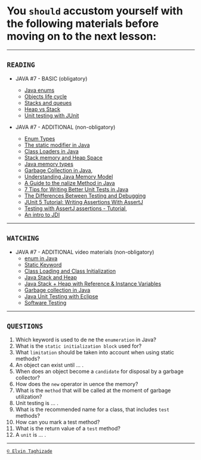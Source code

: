 # You `should` accustom yourself with the following materials before moving on to the next lesson:
---
## `READING`
- JAVA #7 - BASIC (obligatory)
    - [Java enums](https://www.w3schools.com/java/java_enums.asp)
    - [Objects life cycle](https://www.dummies.com/programming/java/what-is-the-life-cycle-of-an-object-in-java/)
    - [Stacks and queues](https://introcs.cs.princeton.edu/java/43stack/)
    - [Heap vs Stack](https://www.journaldev.com/4098/java-heap-space-vs-stack-memory)
    - [Unit testing with JUnit](https://www.vogella.com/tutorials/JUnit/article.html)

- JAVA #7 - ADDITIONAL (non-obligatory)
    - [Enum Types](https://docs.oracle.com/javase/tutorial/java/javaOO/enum.html)
    - [The static modifier in Java](http://www.w3professors.com/java-methods/static-modifier-in-java/)
    - [Class Loaders in Java](https://www.baeldung.com/java-classloaders)
    - [Stack memory and Heap Space](https://www.baeldung.com/java-stack-heap)
    - [Java memory types](https://www.tutorialspoint.com/Java-JVM-Memory-Types)
    - [Garbage Collection in Java](https://www.geeksforgeeks.org/garbage-collection-java/),
    - [Understanding Java Memory Model](https://medium.com/platform-engineer/understanding-java-memory-model-1d0863f6d973)
    - [A Guide to the nalize Method in Java](https://www.baeldung.com/java-analize/)
    - [7 Tips for Writing Better Unit Tests in Java](https://dzone.com/articles/7-tips-for-writing-better-unit-tests-in-java)
    - [The Differences Between Testing and Debugging](https://dzone.com/articles/the-differences-between-testing-and-debugging)
    - [JUnit 5 Tutorial: Writing Assertions With AssertJ](https://www.petrikainulainen.net/programming/testing/junit-5-tutorial-writing-assertions-with-assertj/)
    - [Testing with AssertJ assertions - Tutorial](http://www.vogella.com/tutorials/AssertJ/article.html),
    - [An intro to JDI](https://www.baeldung.com/java-debug-interface)
 
 ---

## `WATCHING`
- JAVA #7 - ADDITIONAL video materials (non-obligatory)
    - [enum in Java](https://youtu.be/sI4utYmh7O4)
    - [Static Keyword](https://youtu.be/qRCEdWQ0f4Q)
    - [Class Loading and Class Initialization](https://youtu.be/7bFn3kcQYCc)
    - [Java Stack and Heap](https://youtu.be/450maTzSIvA)
    - [Java Stack + Heap with Reference & Instance Variables](https://youtu.be/UcPuWY0wn3w)
    - [Garbage collection in Java](https://youtu.be/UnaNQgzw4zY)
    - [Java Unit Testing with Eclipse](https://youtu.be/o5k9NOR9lrI)
    - [Software Testing](https://youtu.be/Jbd4eAbdLsM)
 
---

## `QUESTIONS`
1. Which keyword is used to de ne the `enumeration` in Java?
2. What is the `static initialization block` used for?
3. What `limitation` should be taken into account when using static methods?
4. An object can exist until ... .
5. When does an object become a `candidate` for disposal by a garbage collector?
6. How does the `new` operator in uence the memory?
7. What is the `method` that will be called at the moment of garbage utilization?
8. Unit testing is ... .
9. What is the recommended name for a class, that includes `test` methods?
10. How can you mark a test method?
11. What is the return value of a `test` method?
12. A `unit` is ... .

---

[`© Elvin Taghizade`](mailto:elvintaghiyev184@gmail.com)